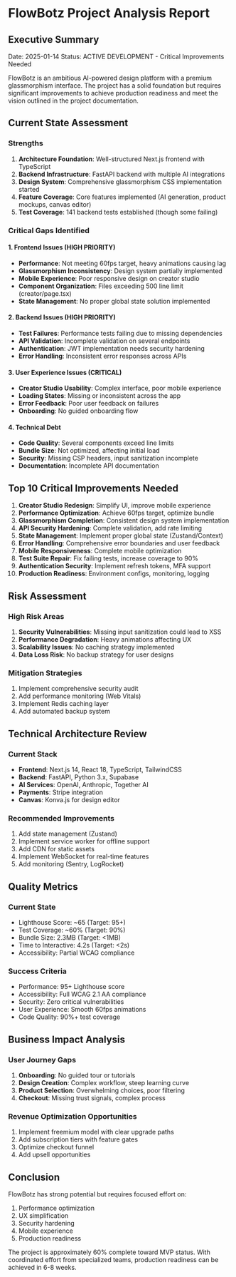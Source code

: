 # FlowBotz Project Analysis Report
## Executive Summary
Date: 2025-01-14
Status: ACTIVE DEVELOPMENT - Critical Improvements Needed

FlowBotz is an ambitious AI-powered design platform with a premium glassmorphism interface. The project has a solid foundation but requires significant improvements to achieve production readiness and meet the vision outlined in the project documentation.

## Current State Assessment

### Strengths
1. **Architecture Foundation**: Well-structured Next.js frontend with TypeScript
2. **Backend Infrastructure**: FastAPI backend with multiple AI integrations
3. **Design System**: Comprehensive glassmorphism CSS implementation started
4. **Feature Coverage**: Core features implemented (AI generation, product mockups, canvas editor)
5. **Test Coverage**: 141 backend tests established (though some failing)

### Critical Gaps Identified

#### 1. Frontend Issues (HIGH PRIORITY)
- **Performance**: Not meeting 60fps target, heavy animations causing lag
- **Glassmorphism Inconsistency**: Design system partially implemented
- **Mobile Experience**: Poor responsive design on creator studio
- **Component Organization**: Files exceeding 500 line limit (creator/page.tsx)
- **State Management**: No proper global state solution implemented

#### 2. Backend Issues (HIGH PRIORITY)
- **Test Failures**: Performance tests failing due to missing dependencies
- **API Validation**: Incomplete validation on several endpoints
- **Authentication**: JWT implementation needs security hardening
- **Error Handling**: Inconsistent error responses across APIs

#### 3. User Experience Issues (CRITICAL)
- **Creator Studio Usability**: Complex interface, poor mobile experience
- **Loading States**: Missing or inconsistent across the app
- **Error Feedback**: Poor user feedback on failures
- **Onboarding**: No guided onboarding flow

#### 4. Technical Debt
- **Code Quality**: Several components exceed line limits
- **Bundle Size**: Not optimized, affecting initial load
- **Security**: Missing CSP headers, input sanitization incomplete
- **Documentation**: Incomplete API documentation

## Top 10 Critical Improvements Needed

1. **Creator Studio Redesign**: Simplify UI, improve mobile experience
2. **Performance Optimization**: Achieve 60fps target, optimize bundle
3. **Glassmorphism Completion**: Consistent design system implementation
4. **API Security Hardening**: Complete validation, add rate limiting
5. **State Management**: Implement proper global state (Zustand/Context)
6. **Error Handling**: Comprehensive error boundaries and user feedback
7. **Mobile Responsiveness**: Complete mobile optimization
8. **Test Suite Repair**: Fix failing tests, increase coverage to 90%
9. **Authentication Security**: Implement refresh tokens, MFA support
10. **Production Readiness**: Environment configs, monitoring, logging

## Risk Assessment

### High Risk Areas
1. **Security Vulnerabilities**: Missing input sanitization could lead to XSS
2. **Performance Degradation**: Heavy animations affecting UX
3. **Scalability Issues**: No caching strategy implemented
4. **Data Loss Risk**: No backup strategy for user designs

### Mitigation Strategies
1. Implement comprehensive security audit
2. Add performance monitoring (Web Vitals)
3. Implement Redis caching layer
4. Add automated backup system

## Technical Architecture Review

### Current Stack
- **Frontend**: Next.js 14, React 18, TypeScript, TailwindCSS
- **Backend**: FastAPI, Python 3.x, Supabase
- **AI Services**: OpenAI, Anthropic, Together AI
- **Payments**: Stripe integration
- **Canvas**: Konva.js for design editor

### Recommended Improvements
1. Add state management (Zustand)
2. Implement service worker for offline support
3. Add CDN for static assets
4. Implement WebSocket for real-time features
5. Add monitoring (Sentry, LogRocket)

## Quality Metrics

### Current State
- Lighthouse Score: ~65 (Target: 95+)
- Test Coverage: ~60% (Target: 90%)
- Bundle Size: 2.3MB (Target: <1MB)
- Time to Interactive: 4.2s (Target: <2s)
- Accessibility: Partial WCAG compliance

### Success Criteria
- Performance: 95+ Lighthouse score
- Accessibility: Full WCAG 2.1 AA compliance
- Security: Zero critical vulnerabilities
- User Experience: Smooth 60fps animations
- Code Quality: 90%+ test coverage

## Business Impact Analysis

### User Journey Gaps
1. **Onboarding**: No guided tour or tutorials
2. **Design Creation**: Complex workflow, steep learning curve
3. **Product Selection**: Overwhelming choices, poor filtering
4. **Checkout**: Missing trust signals, complex process

### Revenue Optimization Opportunities
1. Implement freemium model with clear upgrade paths
2. Add subscription tiers with feature gates
3. Optimize checkout funnel
4. Add upsell opportunities

## Conclusion

FlowBotz has strong potential but requires focused effort on:
1. Performance optimization
2. UX simplification
3. Security hardening
4. Mobile experience
5. Production readiness

The project is approximately 60% complete toward MVP status. With coordinated effort from specialized teams, production readiness can be achieved in 6-8 weeks.